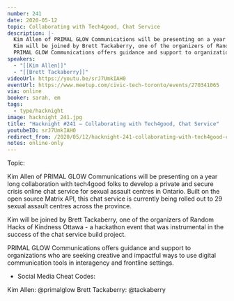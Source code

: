 ```yaml
---
number: 241
date: 2020-05-12
topic: Collaborating with Tech4good, Chat Service
description: |-
  Kim Allen of PRIMAL GLOW Communications will be presenting on a year long collaboration with tech4good folks to develop a private and secure crisis online chat service for sexual assault centres in Ontario. Built on the open source Matrix API, this chat service is currently being rolled out to 29 sexual assault centres across the province.
  Kim will be joined by Brett Tackaberry, one of the organizers of Random Hacks of Kindness Ottawa - a hackathon event that was instrumental in the success of the chat service build project.
  PRIMAL GLOW Communications offers guidance and support to organizations who are seeking creative and impactful ways to use digital communication tools in interagency and frontline settings.
speakers:
  - "[[Kim Allen]]"
  - "[[Brett Tackaberry]]"
videoUrl: https://youtu.be/srJ7UmkIAH0
eventUrl: https://www.meetup.com/civic-tech-toronto/events/270341065
via: online
booker: sarah, em
tags:
  - type/hacknight
image: hacknight_241.jpg
title: "Hacknight #241 – Collaborating with Tech4good, Chat Service"
youtubeID: srJ7UmkIAH0
redirect_from: /2020/05/12/hacknight-241-collaborating-with-tech4good-chat-service-with-kim-allen-brett-tackaberry/
notes: online-only
---
```


Topic:

Kim Allen of PRIMAL GLOW Communications will be presenting on a year long collaboration with tech4good folks to develop a private and secure crisis online chat service for sexual assault centres in Ontario. Built on the open source Matrix API, this chat service is currently being rolled out to 29 sexual assault centres across the province.

Kim will be joined by Brett Tackaberry, one of the organizers of Random Hacks of Kindness Ottawa - a hackathon event that was instrumental in the success of the chat service build project.

PRIMAL GLOW Communications offers guidance and support to organizations who are seeking creative and impactful ways to use digital communication tools in interagency and frontline settings.

+ Social Media Cheat Codes:

Kim Allen: @primalglow
Brett Tackaberry: @tackaberry

